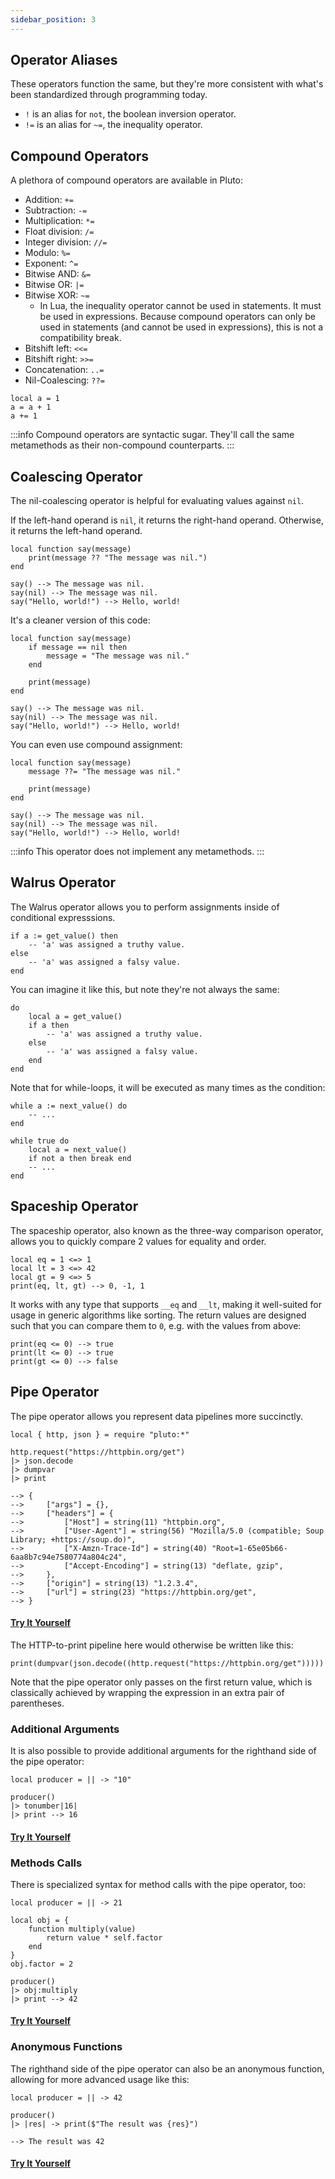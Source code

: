 ```yaml
---
sidebar_position: 3
---
```

## Operator Aliases
These operators function the same, but they're more consistent with what's been standardized through programming today.

- `!` is an alias for `not`, the boolean inversion operator.
- `!=` is an alias for `~=`, the inequality operator.

## Compound Operators
A plethora of compound operators are available in Pluto:
- Addition: `+=`
- Subtraction: `-=` 
- Multiplication: `*=`
- Float division: `/=`
- Integer division: `//=`
- Modulo: `%=`
- Exponent: `^=`
- Bitwise AND: `&=`
- Bitwise OR: `|=`
- Bitwise XOR: `~=`
  - In Lua, the inequality operator cannot be used in statements. It must be used in expressions. Because compound operators can only be used in statements (and cannot be used in expressions), this is not a compatibility break.
- Bitshift left: `<<=`
- Bitshift right: `>>=`
- Concatenation: `..=`
- Nil-Coalescing: `??=`

```pluto
local a = 1
a = a + 1 
a += 1
```

:::info
Compound operators are syntactic sugar. They'll call the same metamethods as their non-compound counterparts.
:::

## Coalescing Operator
The nil-coalescing operator is helpful for evaluating values against `nil`. 

If the left-hand operand is `nil`, it returns the right-hand operand. Otherwise, it returns the left-hand operand.
```pluto
local function say(message)
    print(message ?? "The message was nil.")
end

say() --> The message was nil.
say(nil) --> The message was nil.
say("Hello, world!") --> Hello, world!
````

It's a cleaner version of this code:
```pluto
local function say(message)
    if message == nil then
        message = "The message was nil."
    end

    print(message)
end

say() --> The message was nil.
say(nil) --> The message was nil.
say("Hello, world!") --> Hello, world!
```

You can even use compound assignment:
```pluto
local function say(message)
    message ??= "The message was nil."

    print(message)
end

say() --> The message was nil.
say(nil) --> The message was nil.
say("Hello, world!") --> Hello, world!
```
:::info
This operator does not implement any metamethods.
:::

## Walrus Operator
The Walrus operator allows you to perform assignments inside of conditional expresssions.

```pluto norun
if a := get_value() then
    -- 'a' was assigned a truthy value.
else
    -- 'a' was assigned a falsy value.
end
```
You can imagine it like this, but note they're not always the same:
```pluto norun
do
    local a = get_value()
    if a then
        -- 'a' was assigned a truthy value.
    else
        -- 'a' was assigned a falsy value.
    end
end
```

Note that for while-loops, it will be executed as many times as the condition:
```pluto norun title="Pluto Way"
while a := next_value() do
    -- ...
end
```
```pluto norun title="Lua Way"
while true do
    local a = next_value()
    if not a then break end
    -- ...
end
```

## Spaceship Operator
The spaceship operator, also known as the three-way comparison operator, allows you to quickly compare 2 values for equality and order.

```pluto
local eq = 1 <=> 1
local lt = 3 <=> 42
local gt = 9 <=> 5
print(eq, lt, gt) --> 0, -1, 1
```

It works with any type that supports `__eq` and `__lt`, making it well-suited for usage in generic algorithms like sorting. The return values are designed such that you can compare them to `0`, e.g. with the values from above:

```pluto norun
print(eq <= 0) --> true
print(lt <= 0) --> true
print(gt <= 0) --> false
```

## Pipe Operator
The pipe operator allows you represent data pipelines more succinctly.
```pluto
local { http, json } = require "pluto:*"

http.request("https://httpbin.org/get")
|> json.decode
|> dumpvar
|> print

--> {
-->     ["args"] = {},
-->     ["headers"] = {
-->         ["Host"] = string(11) "httpbin.org",
-->         ["User-Agent"] = string(56) "Mozilla/5.0 (compatible; Soup Library; +https://soup.do)",
-->         ["X-Amzn-Trace-Id"] = string(40) "Root=1-65e05b66-6aa8b7c94e7580774a804c24",
-->         ["Accept-Encoding"] = string(13) "deflate, gzip",
-->     },
-->     ["origin"] = string(13) "1.2.3.4",
-->     ["url"] = string(23) "https://httpbin.org/get",
--> }
```
#### [Try It Yourself](https://pluto-lang.org/web/#code=local%20%7B%20http%2C%20json%20%7D%20%3D%20require%20%22pluto%3A*%22%0D%0A%0D%0Ahttp.request(%22https%3A%2F%2Fhttpbin.org%2Fget%22)%0D%0A%7C%3E%20json.decode%0D%0A%7C%3E%20dumpvar%0D%0A%7C%3E%20print%0D%0A)
The HTTP-to-print pipeline here would otherwise be written like this:
```pluto norun
print(dumpvar(json.decode((http.request("https://httpbin.org/get")))))
```
Note that the pipe operator only passes on the first return value, which is classically achieved by wrapping the expression in an extra pair of parentheses.

### Additional Arguments
It is also possible to provide additional arguments for the righthand side of the pipe operator:
```pluto
local producer = || -> "10"

producer()
|> tonumber|16|
|> print --> 16
```
#### [Try It Yourself](https://pluto-lang.org/web/#code=local%20producer%20%3D%20%7C%7C%20-%3E%20%2210%22%0D%0A%0D%0Aproducer()%0D%0A%7C%3E%20tonumber%7C16%7C%0D%0A%7C%3E%20print%20--%3E%2016%0D%0A)

### Methods Calls
There is specialized syntax for method calls with the pipe operator, too:
```pluto
local producer = || -> 21

local obj = {
    function multiply(value)
        return value * self.factor
    end
}
obj.factor = 2

producer()
|> obj:multiply
|> print --> 42
```
#### [Try It Yourself](https://pluto-lang.org/web/#code=local%20producer%20%3D%20%7C%7C%20-%3E%2021%0D%0A%0D%0Alocal%20obj%20%3D%20%7B%0D%0A%20%20%20%20function%20multiply(value)%0D%0A%20%20%20%20%20%20%20%20return%20value%20*%20self.factor%0D%0A%20%20%20%20end%0D%0A%7D%0D%0Aobj.factor%20%3D%202%0D%0A%0D%0Aproducer()%0D%0A%7C%3E%20obj%3Amultiply%0D%0A%7C%3E%20print%20--%3E%2042%0D%0A)

### Anonymous Functions
The righthand side of the pipe operator can also be an anonymous function, allowing for more advanced usage like this:
```pluto
local producer = || -> 42

producer()
|> |res| -> print($"The result was {res}")

--> The result was 42
```
#### [Try It Yourself](https://pluto-lang.org/web/#code=local%20producer%20%3D%20%7C%7C%20-%3E%2042%0D%0A%0D%0Aproducer()%0D%0A%7C%3E%20%7Cres%7C%20-%3E%20print(%24%22The%20result%20was%20%7Bres%7D%22)%0D%0A%0D%0A--%3E%20The%20result%20was%2042%0D%0A)
